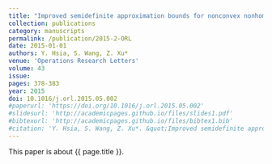 ```yaml
---
title: "Improved semidefinite approximation bounds for nonconvex nonhomogeneous quadratic optimization with ellipsoid constraints"
collection: publications
category: manuscripts
permalink: /publication/2015-2-ORL
date: 2015-01-01
authors: Y. Hsia, S. Wang, Z. Xu*
venue: 'Operations Research Letters'
volume: 43
issue:
pages: 378-383
year: 2015
doi: 10.1016/j.orl.2015.05.002
#paperurl: 'https://doi.org/10.1016/j.orl.2015.05.002'
#slidesurl: 'http://academicpages.github.io/files/slides1.pdf'
#bibtexurl: 'http://academicpages.github.io/files/bibtex1.bib'
#citation: 'Y. Hsia, S. Wang, Z. Xu*. &quot;Improved semidefinite approximation bounds for nonconvex nonhomogeneous quadratic optimization with ellipsoid constraints.&quot; <i>Operations Research Letters</i>. 43:378-383, 2015. https://doi.org/10.1016/j.orl.2015.05.002'
---
```


This paper is about {{ page.title }}.
